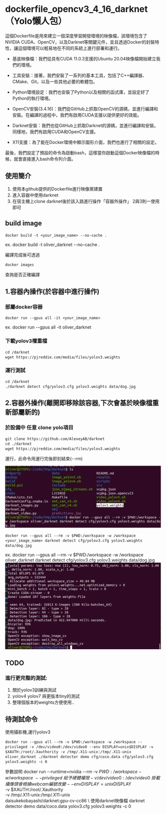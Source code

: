 # dockerfile_opencv3_4_16_darknet（Yolo懶人包）
這個Dockerfile是用來建立一個深度學習開發環境的映像檔，該環境包含了NVIDIA CUDA、OpenCV，以及Darknet等關鍵元件，並且透過Docker的封裝特性，讓這個環境可以輕易地在不同的系統上進行部署和運行。

- 基底映像檔：我們從具有CUDA 11.0.3支援的Ubuntu 20.04映像檔開始建立我們的環境。

- 工具安裝：接著，我們安裝了一系列的基本工具，包括了C++編譯器、CMake、Git，以及一些其他必要的軟體包。

- Python環境設定：我們也安裝了Python以及相關的函式庫，並設定好了Python的執行環境。

- OpenCV安裝(3.4.16)：我們從GitHub上抓取OpenCV的源碼，並進行編譯和安裝。在編譯的過程中，我們有啟用CUDA支援以提供更好的效能。

- Darknet安裝：我們也從GitHub上抓取Darknet的源碼，並進行編譯和安裝。同樣地，我們有啟用CUDA和OpenCV支援。

- X11支援：為了能在Docker環境中顯示圖形介面，我們也進行了相關的設定。

最後，我們設定了預設的命令為啟動bash，這樣當你啟動這個Docker映像檔的時候，就會直接進入bash命令列介面。

## 使用簡介
1. 使用本github提供的Dockerfile進行映像黨建置
2. 進入容器中使用darknet
3. 在宿主機上clone darknet後於該入路進行操作「容器外操作」
2與3則一使用即可

## build image
```
docker build -t <your_image_name> --no-cache .
```
ex. docker build -t oliver_darknet --no-cache .

編譯完成後可透過
```
docker images 
```
查詢是否正確編譯


## 1.容器內操作(於容器中進行操作)
### 部屬docker容器
```
docker run --gpus all -it <your_image_name>
```
ex. docker run --gpus all -it oliver_darknet

### 下載yolov3權重檔
```
cd /darknet
wget https://pjreddie.com/media/files/yolov3.weights
```


### 運行測試
```
cd /darknet
./darknet detect cfg/yolov3.cfg yolov3.weights data/dog.jpg
```

## 2.容器外操作(離開即移除該容器,下次會基於映像檔重新部屬新的)

### 於設備中 任意 clone yolo項目
```
git clone https://github.com/AlexeyAB/darknet
cd ./darknet
wget https://pjreddie.com/media/files/yolov3.weights
```
運行，此命令用運行完後即刻結束(--rm)

![](https://github.com/Oliver0804/dockerfile_opencv3_4_16_darknet/blob/main/pic/%E6%88%AA%E5%9C%96%202023-05-28%20%E4%B8%8B%E5%8D%8810.42.25.png)
```
docker run --gpus all --rm -v $PWD:/workspace -w /workspace <your_image_name> darknet detect cfg/yolov3.cfg yolov3.weights data/dog.jpg
```
ex. docker run --gpus all --rm -v $PWD:/workspace -w /workspace oliver_darknet darknet detect cfg/yolov3.cfg yolov3.weights data/dog.jpg
![](https://github.com/Oliver0804/dockerfile_opencv3_4_16_darknet/blob/main/pic/%E6%88%AA%E5%9C%96%202023-05-28%20%E4%B8%8B%E5%8D%8810.43.01.png)
## TODO
### 進行更完整的測試:
1. 關於yolov3訓練與測試
2. yolov4 yolov7 與更版本tiny的測試
3. 整理個版本的weights方便使用..

## 待測試命令
使用攝影機,運行yolov3
```
docker run --gpus all --rm -v $PWD:/workspace -w /workspace --privileged -v /dev/video0:/dev/video0 --env DISPLAY=unix$DISPLAY -v $XAUTH:/root/.Xauthority -v /tmp/.X11-unix:/tmp/.X11-unix oliver_darknet ./darknet detector demo cfg/coco.data cfg/yolov3.cfg yolov3.weights -c 0
```
參數說明
docker run --runtime=nvidia --rm -v $PWD:/workspace -w /workspace \
--privileged \ 給予硬體權限
-v /dev/video0:/dev/video0 \ 掛載攝像頭 會根據webcam編號改變
--env DISPLAY=unix$DISPLAY \
-v $XAUTH:/root/.Xauthority \
-v /tmp/.X11-unix:/tmp/.X11-unix \
daisukekobayashi/darknet:gpu-cv-cc86 \ 使用darknet映像檔
darknet detector demo data/coco.data yolov3.cfg yolov3.weights -c 0
